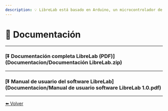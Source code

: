 ```yaml
---
description: 💡 LibreLab está basado en Arduino, un microcontrolador de código abierto.
---
```


# 🚀 Documentación

---

### [⏬ Documentación **completa** LibreLab (PDF)](Documentacion/Documentación LibreLab.zip)

---

### [⏬ Manual de usuario del software LibreLab](Documentacion/Manual de usuario software LibreLab 1.0.pdf)


---

[⬅️ Volver](./)

